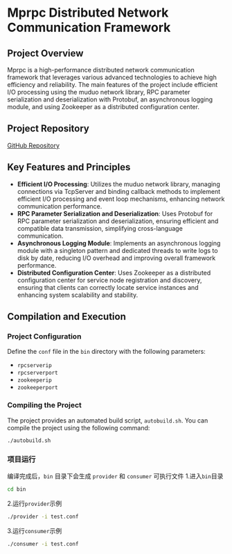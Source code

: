 # Mprpc Distributed Network Communication Framework

## Project Overview

Mprpc is a high-performance distributed network communication framework that leverages various advanced technologies to achieve high efficiency and reliability. The main features of the project include efficient I/O processing using the muduo network library, RPC parameter serialization and deserialization with Protobuf, an asynchronous logging module, and using Zookeeper as a distributed configuration center.

## Project Repository

[GitHub Repository](https://github.com/MaximSong/Jiuao-Mprpc)

## Key Features and Principles

- **Efficient I/O Processing**: Utilizes the muduo network library, managing connections via TcpServer and binding callback methods to implement efficient I/O processing and event loop mechanisms, enhancing network communication performance.
- **RPC Parameter Serialization and Deserialization**: Uses Protobuf for RPC parameter serialization and deserialization, ensuring efficient and compatible data transmission, simplifying cross-language communication.
- **Asynchronous Logging Module**: Implements an asynchronous logging module with a singleton pattern and dedicated threads to write logs to disk by date, reducing I/O overhead and improving overall framework performance.
- **Distributed Configuration Center**: Uses Zookeeper as a distributed configuration center for service node registration and discovery, ensuring that clients can correctly locate service instances and enhancing system scalability and stability.

## Compilation and Execution
### Project Configuration

Define the `conf` file in the `bin` directory with the following parameters:

- `rpcserverip`
- `rpcserverport`
- `zookeeperip`
- `zookeeperport`

### Compiling the Project

The project provides an automated build script, `autobuild.sh`. You can compile the project using the following command:

```bash
./autobuild.sh
```
### 项目运行
编译完成后，`bin` 目录下会生成 `provider` 和 `consumer` 可执行文件
1.进入`bin`目录
```bash
cd bin
```
2.运行`provider`示例
```bash
./provider -i test.conf
```
3.运行`consumer`示例
```bash
./consumer -i test.conf
```

